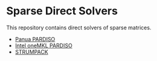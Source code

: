 # Sparse Direct Solvers

This repository contains direct solvers of sparse matrices.

- [Panua PARDISO](PanuaPardiso)
- [Intel oneMKL PARDISO](PyPardiso)
- [STRUMPACK](STRUMPACK)
